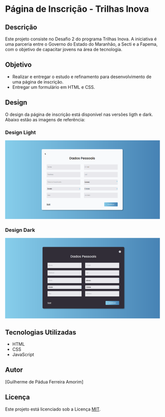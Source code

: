 # Página de Inscrição - Trilhas Inova

## Descrição
Este projeto consiste no Desafio 2 do programa Trilhas Inova. A iniciativa é uma parceria entre o Governo do Estado do Maranhão, a Secti e a Fapema, com o objetivo de capacitar jovens na área de tecnologia.

## Objetivo
- Realizar e entregar o estudo e refinamento para desenvolvimento de uma página de inscrição.
- Entregar um formulário em HTML e CSS.

## Design
O design da página de inscrição está disponível nas versões ligth e dark. Abaixo estão as imagens de referência:

### Design Light
![Design Ligado](img/light.png)

### Design Dark
![Design Dark](img/dark.png)

## Tecnologias Utilizadas
- HTML
- CSS
- JavaScript

## Autor
[Guilherme de Pádua Ferreira Amorim]

## Licença
Este projeto está licenciado sob a Licença [MIT](https://opensource.org/licenses/MIT).


